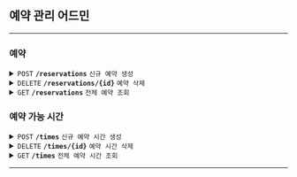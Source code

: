 ## 예약 관리 어드민

------------------------------------------------------------------------------------------

### 예약

<details>
 <summary><code>POST</code> <code><b>/reservations</b></code> <code>신규 예약 생성</code></summary>

##### 요청 바디 정보

> | content-type        | 비고             |
> |---------------------|----------------|
> | `application/json`  | `유효한 시간 아이디를 입력`  |

#### 요청 바디 데이터 예시

```json
{
  "name": "영이",
  "date": "2024-05-12",
  "timeId": 1
}
```

##### 응답 정보

> | http code     | content-type                 | 비고                        |
> |---------------|------------------------------|---------------------------|
> | `201`         | `application/json`           | ` location 헤더에 리소스 위치 포함` |   

#### 응답 데이터 예시

```json
{
  "id": 2,
  "name": "영이",
  "date": "2024-05-12",
  "time": {
    "id": 1,
    "startAt": "12:30"
  }
}
```

</details>

<details>
 <summary><code>DELETE</code> <code><b>/reservations/{id}</b></code> <code>예약 삭제</code></summary>

##### 요청 경로 값 정보

> | name | data type | 비고               |
> |------|-----------|------------------|
> | id   | `number`  | `삭제할 예약 아이디를 입력` |

##### 응답 정보

> | http code | content-type | 비고                        |
> |-----------|--------------|---------------------------|
> | `204`     | `none`       |                           |   

</details>

<details>
 <summary><code>GET</code> <code><b>/reservations</b></code> <code>전체 예약 조회</code></summary>

##### 응답 정보

> | http code | content-type                 | 비고                        |
> |-----------|------------------------------|---------------------------|
> | `200`     | `application/json`           |                           |   

#### 응답 데이터 예시

```json
[
  {
    "id": 1,
    "name": "영이",
    "date": "2024-05-12",
    "time": {
      "id": 1,
      "startAt": "12:30"
    }
  },
  {
    "id": 2,
    "name": "영이",
    "date": "2024-05-12",
    "time": {
      "id": 1,
      "startAt": "12:30"
    }
  }
]
```

</details>

### 예약 가능 시간

<details>
 <summary><code>POST</code> <code><b>/times</b></code> <code>신규 예약 시간 생성</code></summary>

##### 요청 바디 정보

> | content-type       | 비고 |
> |--------------------|----|
> | `application/json` |    |

#### 요청 바디 데이터 예시

```json
{
  "startAt": "12:30"
}
```

##### 응답 정보

> | http code     | content-type                 | 비고                        |
> |---------------|------------------------------|---------------------------|
> | `201`         | `application/json`           | ` location 헤더에 리소스 위치 포함` |   

#### 응답 데이터 예시

```json
{
  "id": 1,
  "startAt": "12:30"
}
```

</details>

<details>
 <summary><code>DELETE</code> <code><b>/times/{id}</b></code> <code>예약 시간 삭제</code></summary>

##### 요청 경로 값 정보

> | name | data type | 비고              |
> |------|-----------|-----------------|
> | id   | `number`  | `삭제할 시간 아이디를 입력` |

##### 응답 정보

> | http code | content-type | 비고                        |
> |-----------|--------------|---------------------------|
> | `204`     | `none`       |                           |   

</details>

<details>
 <summary><code>GET</code> <code><b>/times</b></code> <code>전체 예약 시간 조회</code></summary>

##### 응답 정보

> | http code | content-type                 | 비고                        |
> |-----------|------------------------------|---------------------------|
> | `200`     | `application/json`           |                           |   

#### 응답 데이터 예시

```json
[
  {
    "id": 1,
    "startAt": "12:30"
  },
  {
    "id": 2,
    "startAt": "14:30"
  }
]
```

</details>

------------------------------------------------------------------------------------------
